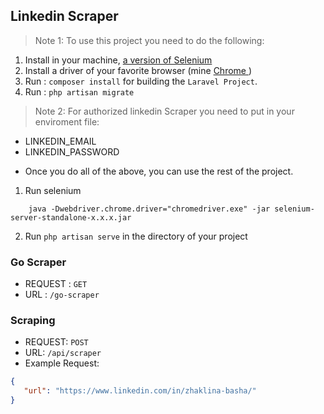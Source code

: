 ## Linkedin Scraper
 
> Note 1: To use this project you need to do the following: 
1. Install in your machine, <a href="https://www.seleniumhq.org/download/">a version of Selenium </a>
2. Install a driver of your favorite browser (mine <a href="http://chromedriver.chromium.org/downloads">Chrome </a>)
3. Run : `composer install` for building the `Laravel Project`.
4. Run : `php artisan migrate`

> Note 2: For authorized linkedin Scraper you need to put in your enviroment file: 

* LINKEDIN_EMAIL
* LINKEDIN_PASSWORD

- Once you do all of the above, you can use the rest of the project.

1. Run selenium 

```
    java -Dwebdriver.chrome.driver="chromedriver.exe" -jar selenium-server-standalone-x.x.x.jar
```

2. Run `php artisan serve` in the directory of your project

### Go Scraper 

- REQUEST : `GET`
- URL : `/go-scraper`

### Scraping

- REQUEST: `POST`
- URL: `/api/scraper`
- Example Request: 

```json 
{
   "url": "https://www.linkedin.com/in/zhaklina-basha/"
}
```
